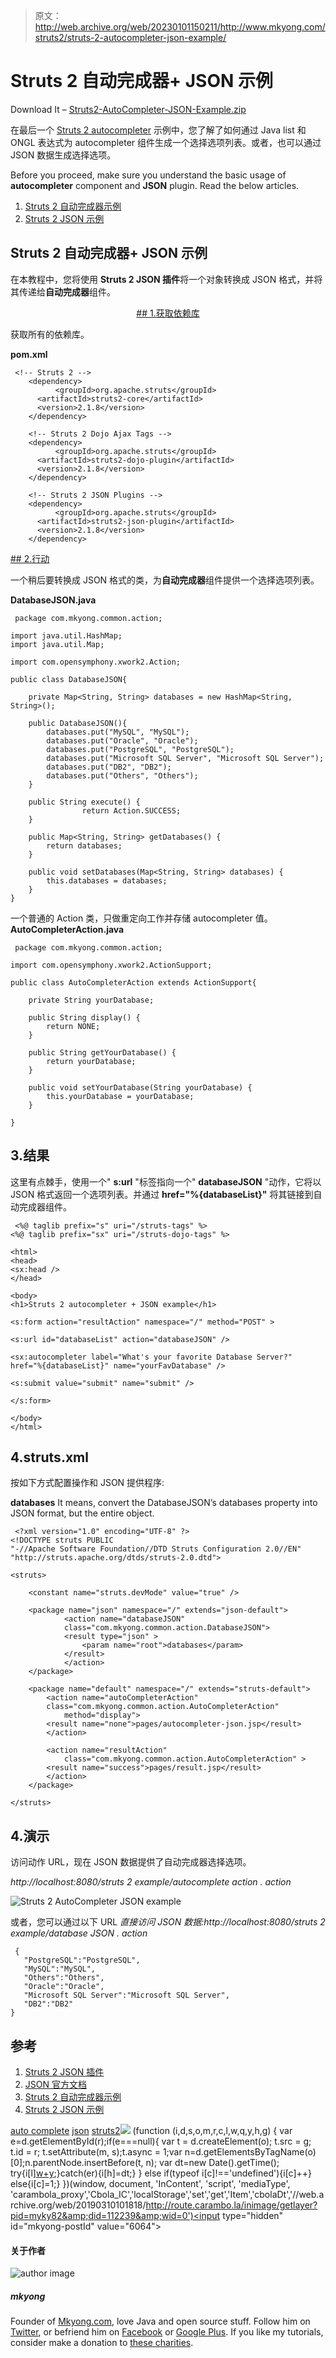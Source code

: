 > 原文：<http://web.archive.org/web/20230101150211/http://www.mkyong.com/struts2/struts-2-autocompleter-json-example/>

# Struts 2 自动完成器+ JSON 示例

Download It – [Struts2-AutoCompleter-JSON-Example.zip](http://web.archive.org/web/20190310101818/http://www.mkyong.com/wp-content/uploads/2010/07/Struts2-AutoCompleter-JSON-Example.zip)

在最后一个 [Struts 2 autocompleter](http://web.archive.org/web/20190310101818/http://www.mkyong.com/struts2/struts-2-autocompleter-example/) 示例中，您了解了如何通过 Java list 和 ONGL 表达式为 autocompleter 组件生成一个选择选项列表。或者，也可以通过 JSON 数据生成选择选项。

Before you proceed, make sure you understand the basic usage of **autocompleter** component and **JSON** plugin. Read the below articles.

1.  [Struts 2 自动完成器示例](http://web.archive.org/web/20190310101818/http://www.mkyong.com/struts2/struts-2-autocompleter-example/)
2.  [Struts 2 JSON 示例](http://web.archive.org/web/20190310101818/http://www.mkyong.com/struts2/struts-2-and-json-example/)

## Struts 2 自动完成器+ JSON 示例

在本教程中，您将使用 **Struts 2 JSON 插件**将一个对象转换成 JSON 格式，并将其传递给**自动完成器**组件。

 <ins class="adsbygoogle" style="display:block; text-align:center;" data-ad-format="fluid" data-ad-layout="in-article" data-ad-client="ca-pub-2836379775501347" data-ad-slot="6894224149">## 1.获取依赖库

获取所有的依赖库。

**pom.xml**

```
 <!-- Struts 2 -->
    <dependency>
          <groupId>org.apache.struts</groupId>
	  <artifactId>struts2-core</artifactId>
	  <version>2.1.8</version>
    </dependency>

    <!-- Struts 2 Dojo Ajax Tags -->
    <dependency>
          <groupId>org.apache.struts</groupId>
	  <artifactId>struts2-dojo-plugin</artifactId>
	  <version>2.1.8</version>
    </dependency>

    <!-- Struts 2 JSON Plugins -->
    <dependency>
          <groupId>org.apache.struts</groupId>
	  <artifactId>struts2-json-plugin</artifactId>
	  <version>2.1.8</version>
    </dependency> 
```

 <ins class="adsbygoogle" style="display:block" data-ad-client="ca-pub-2836379775501347" data-ad-slot="8821506761" data-ad-format="auto" data-ad-region="mkyongregion">## 2.行动

一个稍后要转换成 JSON 格式的类，为**自动完成器**组件提供一个选择选项列表。

**DatabaseJSON.java**

```
 package com.mkyong.common.action;

import java.util.HashMap;
import java.util.Map;

import com.opensymphony.xwork2.Action;

public class DatabaseJSON{

	private Map<String, String> databases = new HashMap<String, String>();

	public DatabaseJSON(){
		databases.put("MySQL", "MySQL");
		databases.put("Oracle", "Oracle");
		databases.put("PostgreSQL", "PostgreSQL");
		databases.put("Microsoft SQL Server", "Microsoft SQL Server");
		databases.put("DB2", "DB2");
		databases.put("Others", "Others");
	}

	public String execute() {
                return Action.SUCCESS;
	}

	public Map<String, String> getDatabases() {
		return databases;
	}

	public void setDatabases(Map<String, String> databases) {
		this.databases = databases;
	}
} 
```

一个普通的 Action 类，只做重定向工作并存储 autocompleter 值。
**AutoCompleterAction.java**

```
 package com.mkyong.common.action;

import com.opensymphony.xwork2.ActionSupport;

public class AutoCompleterAction extends ActionSupport{

	private String yourDatabase;

	public String display() {
		return NONE;
	}

	public String getYourDatabase() {
		return yourDatabase;
	}

	public void setYourDatabase(String yourDatabase) {
		this.yourDatabase = yourDatabase;
	}

} 
```

## 3.结果

这里有点棘手，使用一个" **s:url** "标签指向一个" **databaseJSON** "动作，它将以 JSON 格式返回一个选项列表。并通过 **href="%{databaseList}"** 将其链接到自动完成器组件。

```
 <%@ taglib prefix="s" uri="/struts-tags" %>
<%@ taglib prefix="sx" uri="/struts-dojo-tags" %>

<html>
<head>
<sx:head />
</head>

<body>
<h1>Struts 2 autocompleter + JSON example</h1>

<s:form action="resultAction" namespace="/" method="POST" >

<s:url id="databaseList" action="databaseJSON" />

<sx:autocompleter label="What's your favorite Database Server?" 
href="%{databaseList}" name="yourFavDatabase" />

<s:submit value="submit" name="submit" />

</s:form>

</body>
</html> 
```

## 4.struts.xml

按如下方式配置操作和 JSON 提供程序:

**<param name=”root”>databases</param>**
It means, convert the DatabaseJSON’s databases property into JSON format, but the entire object.

```
 <?xml version="1.0" encoding="UTF-8" ?>
<!DOCTYPE struts PUBLIC
"-//Apache Software Foundation//DTD Struts Configuration 2.0//EN"
"http://struts.apache.org/dtds/struts-2.0.dtd">

<struts>

 	<constant name="struts.devMode" value="true" />

	<package name="json" namespace="/" extends="json-default">
     	    <action name="databaseJSON" 
     		class="com.mkyong.common.action.DatabaseJSON">
       	 	<result type="json" >
       	 		<param name="root">databases</param>
       	 	</result>
     	    </action>
  	</package>

	<package name="default" namespace="/" extends="struts-default">
	    <action name="autoCompleterAction" 
		class="com.mkyong.common.action.AutoCompleterAction" 
	        method="display">
		<result name="none">pages/autocompleter-json.jsp</result>
	    </action>

	    <action name="resultAction" 
	        class="com.mkyong.common.action.AutoCompleterAction" >
		<result name="success">pages/result.jsp</result>
	    </action>
	</package>

</struts> 
```

## 4.演示

访问动作 URL，现在 JSON 数据提供了自动完成器选择选项。

*http://localhost:8080/struts 2 example/autocomplete action . action*

![Struts 2 AutoCompleter JSON example](img/0febfe9a4f92ce01ecd83afc65dffd6c.png "Struts2-AutoCompleter-JSON-Example")

或者，您可以通过以下 URL
*直接访问 JSON 数据:http://localhost:8080/struts 2 example/database JSON . action*

```
 {
   "PostgreSQL":"PostgreSQL",
   "MySQL":"MySQL",
   "Others":"Others",
   "Oracle":"Oracle",
   "Microsoft SQL Server":"Microsoft SQL Server",
   "DB2":"DB2"
} 
```

## 参考

1.  [Struts 2 JSON 插件](http://web.archive.org/web/20190310101818/http://struts.apache.org/2.1.8.1/docs/json-plugin.html)
2.  [JSON 官方文档](http://web.archive.org/web/20190310101818/http://www.json.org/)
3.  [Struts 2 自动完成器示例](http://web.archive.org/web/20190310101818/http://www.mkyong.com/struts2/struts-2-autocompleter-example/)
4.  [Struts 2 JSON 示例](http://web.archive.org/web/20190310101818/http://www.mkyong.com/struts2/struts-2-and-json-example/)

[auto complete](http://web.archive.org/web/20190310101818/http://www.mkyong.com/tag/auto-complete/) [json](http://web.archive.org/web/20190310101818/http://www.mkyong.com/tag/json/) [struts2](http://web.archive.org/web/20190310101818/http://www.mkyong.com/tag/struts2/)</ins></ins>![](img/1d1ddf95fe130f0ddffb2f0e961a134a.png) (function (i,d,s,o,m,r,c,l,w,q,y,h,g) { var e=d.getElementById(r);if(e===null){ var t = d.createElement(o); t.src = g; t.id = r; t.setAttribute(m, s);t.async = 1;var n=d.getElementsByTagName(o)[0];n.parentNode.insertBefore(t, n); var dt=new Date().getTime(); try{i[l][w+y](h,i[l][q+y](h)+'&amp;'+dt);}catch(er){i[h]=dt;} } else if(typeof i[c]!=='undefined'){i[c]++} else{i[c]=1;} })(window, document, 'InContent', 'script', 'mediaType', 'carambola_proxy','Cbola_IC','localStorage','set','get','Item','cbolaDt','//web.archive.org/web/20190310101818/http://route.carambo.la/inimage/getlayer?pid=myky82&amp;did=112239&amp;wid=0')<input type="hidden" id="mkyong-postId" value="6064">

#### 关于作者

![author image](img/0e5d565c1bc6c5d7790b5e73555006e0.png)

##### mkyong

Founder of [Mkyong.com](http://web.archive.org/web/20190310101818/http://mkyong.com/), love Java and open source stuff. Follow him on [Twitter](http://web.archive.org/web/20190310101818/https://twitter.com/mkyong), or befriend him on [Facebook](http://web.archive.org/web/20190310101818/http://www.facebook.com/java.tutorial) or [Google Plus](http://web.archive.org/web/20190310101818/https://plus.google.com/110948163568945735692?rel=author). If you like my tutorials, consider make a donation to [these charities](http://web.archive.org/web/20190310101818/http://www.mkyong.com/blog/donate-to-charity/).